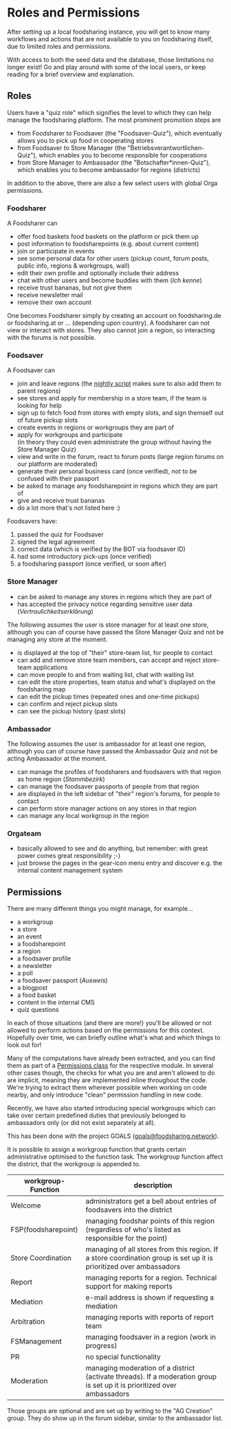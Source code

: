 # Roles and Permissions

After setting up a local foodsharing instance, you will get to know many workflows and actions
that are not available to you on foodsharing itself, due to limited roles and permissions.

With access to both the seed data and the database, those limitations no longer exist!
Go and play around with some of the local users, or keep reading for a brief overview and explanation.

## Roles

Users have a "quiz role" which signifies the level to which they can help manage the foodsharing platform.
The most prominent promotion steps are
- from Foodsharer to Foodsaver (the "Foodsaver-Quiz"), which eventually allows you to pick up food in cooperating stores
- from Foodsaver to Store Manager (the "Betriebsverantwortlichen-Quiz"), which enables you to become responsible for cooperations
- from Store Manager to Ambassador (the "Botschafter\*innen-Quiz"), which enables you to become ambassador for regions (districts)

In addition to the above, there are also a few select users with global Orga permissions.

### Foodsharer

A Foodsharer can
- offer food baskets food baskets on the platform or pick them up
- post information to foodsharepoints (e.g. about current content)
- join or participate in events
- see some personal data for other users (pickup count, forum posts, public info, regions & workgroups, wall)
- edit their own profile and optionally include their address
- chat with other users and become buddies with them (*Ich kenne*)
- receive trust bananas, but not give them
- receive newsletter mail
- remove their own account

One becomes Foodsharer simply by creating an account on foodsharing.de or foodsharing.at or ... (depending upon country).
A foodsharer can not view or interact with stores.
They also cannot join a region, so interacting with the forums is not possible.

### Foodsaver

A Foodsaver can

- join and leave regions (the [nightly script](scripts.md#nightly-maintenance) makes sure to also add them to parent regions)
- see stores and apply for membership in a store team, if the team is looking for help
- sign up to fetch food from stores with empty slots, and sign themself out of future pickup slots
- create events in regions or workgroups they are part of
- apply for workgroups and participate  
  (in theory they could even administrate the group without having the Store Manager Quiz)
- view and write in the forum, react to forum posts (large region forums on our platform are moderated)
- generate their personal business card (once verified), not to be confused with their passport
- be asked to manage any foodsharepoint in regions which they are part of
- give and receive trust bananas
- do a lot more that's not listed here :)

Foodsavers have:
1. passed the quiz for Foodsaver
2. signed the legal agreement
3. correct data (which is verified by the BOT via foodsaver ID)
4. had some introductory pick-ups (once verified)
5. a foodsharing passport (once verified, or soon after)

### Store Manager

- can be asked to manage any stores in regions which they are part of
- has accepted the privacy notice regarding sensitive user data (*Vertraulichkeitserklärung*)

The following assumes the user is store manager for at least one store, although you can
of course have passed the Store Manager Quiz and not be managing any store at the moment.

- is displayed at the top of "their" store-team list, for people to contact
- can add and remove store team members, can accept and reject store-team applications
- can move people to and from waiting list, chat with waiting list
- can edit the store properties, team status and what's displayed on the foodsharing map
- can edit the pickup times (repeated ones and one-time pickups)
- can confirm and reject pickup slots
- can see the pickup history (past slots)

### Ambassador

The following assumes the user is ambassador for at least one region, although you can
of course have passed the Ambassador Quiz and not be acting Ambassador at the moment.

- can manage the profiles of foodsharers and foodsavers with that region as home region (*Stammbezirk*)
- can manage the foodsaver passports of people from that region
- are displayed in the left sidebar of "their" region's forums, for people to contact
- can perform store manager actions on any stores in that region
- can manage any local workgroup in the region

### Orgateam
- basically allowed to see and do anything, but remember: with great power comes great responsibility ;-)
- just browse the pages in the gear-icon menu entry and discover e.g. the internal content management system

## Permissions

There are many different things you might manage, for example...
- a workgroup
- a store
- an event
- a foodsharepoint
- a region
- a foodsaver profile
- a newsletter
- a poll
- a foodsaver passport (*Ausweis*)
- a blogpost
- a food basket
- content in the internal CMS
- quiz questions

In each of those situations (and there are more!) you'll be allowed or not allowed to perform actions
based on the permissions for this context.
Hopefully over time, we can briefly outline what's what and which things to look out for!

Many of the computations have already been extracted, and you can find them as part of a
[Permissions class](php-structure.md#permissions) for the respective module.
In several other cases though, the checks for what you are and aren't allowed to do are implicit,
meaning they are implemented inline throughout the code.
We're trying to extract them wherever possible when working on code nearby,
and only introduce "clean" permission handling in new code.

Recently, we have also started introducing special workgroups which can take over certain predefined duties
that previously belonged to ambassadors only (or did not exist separately at all).

This has been done with the project GOALS (goals@foodsharing.network).

It is possible to assign a workgroup function that grants certain administrative optimised
to the function task. The workgroup function affect the district, that the workgroup is appended to. 

| workgroup-Function  | description                                                                                                              |
|---------------------|--------------------------------------------------------------------------------------------------------------------------|
| Welcome             | administrators get a bell about entries of foodsavers into the district                                                  |
| FSP(foodsharepoint) | managing foodshar points of this region (regardless of who's listed as responsible for the point)                        |  
| Store Coordination  | managing of all stores from this region. If a store coordination group is set up it is prioritized over ambassadors      |
| Report              | managing reports for a region. Technical support for making reports                                                      |
| Mediation           | e-mail address is shown if requesting a mediation                                                                        |
| Arbitration         | managing reports with reports of report team                                                                             |
| FSManagement        | managing foodsaver in a region (work in progress)                                                                        |
| PR                  | no special functionality                                                                                                 |
| Moderation          | managing moderation of a district (activate threads). If a moderation group is set up it is prioritized over ambassadors |

Those groups are optional and are set up by writing to the "AG Creation" group.
They do show up in the forum sidebar, similar to the ambassador list.
